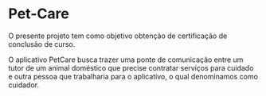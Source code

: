 # Pet-Care

O presente projeto tem como objetivo obtenção de certificação de conclusão de curso.

O aplicativo PetCare busca trazer uma ponte de comunicação entre um tutor de um animal doméstico que precise contratar serviços para cuidado e outra pessoa que
trabalharia para o aplicativo, o qual denominamos como cuidador. 
